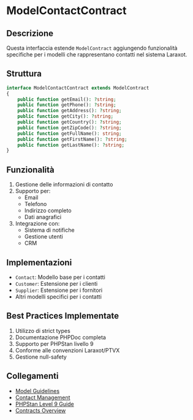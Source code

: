 # ModelContactContract

## Descrizione
Questa interfaccia estende `ModelContract` aggiungendo funzionalità specifiche per i modelli che rappresentano contatti nel sistema Laraxot.

## Struttura
```php
interface ModelContactContract extends ModelContract
{
    public function getEmail(): ?string;
    public function getPhone(): ?string;
    public function getAddress(): ?string;
    public function getCity(): ?string;
    public function getCountry(): ?string;
    public function getZipCode(): ?string;
    public function getFullName(): string;
    public function getFirstName(): ?string;
    public function getLastName(): ?string;
}
```

## Funzionalità
1. Gestione delle informazioni di contatto
2. Supporto per:
   - Email
   - Telefono
   - Indirizzo completo
   - Dati anagrafici
3. Integrazione con:
   - Sistema di notifiche
   - Gestione utenti
   - CRM

## Implementazioni
- `Contact`: Modello base per i contatti
- `Customer`: Estensione per i clienti
- `Supplier`: Estensione per i fornitori
- Altri modelli specifici per i contatti

## Best Practices Implementate
1. Utilizzo di strict types
2. Documentazione PHPDoc completa
3. Supporto per PHPStan livello 9
4. Conforme alle convenzioni Laraxot/PTVX
5. Gestione null-safety

## Collegamenti
- [Model Guidelines](../models/README.md)
- [Contact Management](../features/CONTACT-MANAGEMENT.md)
- [PHPStan Level 9 Guide](../PHPSTAN-LEVEL9-GUIDE.md)
- [Contracts Overview](./README.md) 